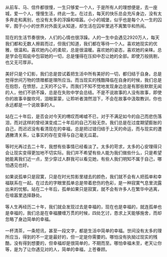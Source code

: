 从前车、马、信件都很慢，一生只够爱一个人，于是所有人的理想便是，去一座城，爱一个人，慢慢生活，终此一生。在过去，每天的快乐总会充斥身边，没有太多奔走和离别，也没有太多的浮躁和喧嚣。小小的城堡，似乎也是每个人一生的囚牢，囿于小小的世界对外面无从知道，却生活在囚牢里逃不离繁华和热闹。  
   
现在的生活节奏很快，人们的心情也很浮躁。人的一生中会遇见2920万人，每天我们都和无数人擦肩而过，但我们知道，我们都在等待一个人。喜欢她现实的优雅，很温和。喜欢她内心的柔软，总是很温暖。喜欢她的姿态，喜欢她的亲睐。总是学会在瑕疵中包容她的一切，总是懂得在压抑中忍让她的全部。即使万般挑剔，也又无可厚非。  
   
美好只是个幻影，我们总是尝试着把生活中所有美好的一切，都归结于自身。总是觉得世间万物的馈赠都是理所应当。而当现实的残酷降临在自身的时候，我们总是在抱怨，在愤怒，上天的不公平。而我们不知不觉地发现身边总是有那些默默无闻的人，他们不骄不躁，总是在失败中学会总结。不是不说故事的人没有故事，即使你的故事辛酸坎坷，泪眼蒙蒙，让聆听者潸然泪下，不会在故事中汲取教训，你也永远都是一个说故事的人。  
   
站在二十年后，是否会对今天的喟叹而唏嘘不已，对于不满足如今的自己而悲伤落泪，而对这样的曾经演变成二十年后的自己万般无奈。我们总是在过度期望膨胀的自己，而迟迟没有看清现在的幸福，总是把过错归结于上天的命运，而与现实的遭遇撇清关系，让事实的存在变得与自己毫无瓜葛。  
   
等时光再过去二十年，我想有些事情已经看淡了。太多的苛求，太多的心安理得只会让现实变得更加地不切实际。我们并不希望有些人能为我们做些什么，只是希望她能离我们近一点，至少穿过人群我可以看见她，有些人我们明知不属于自己，哪怕遇见也好。  
   
如果说孤单只是寂寞，只是在时光剪影里褪去的颜色，我们就不会有人把孤单和幸福联系在一起。在过去的字眼里孤单总是带着悲伤的色彩，是一种寂寞气息里流露出来的忧郁。站在二十年后，孤单如果只是寂寞，就不会有许多人在繁华中逃离，在喧嚣里选择静处。  
   
等人生再经历二十年，我们就会发现过去是幸福的，现在也是幸福的，就连孤单也是幸福的，我们总是在幸福腰缠万贯的时候，四处乞讨，恳求上天能够施舍，而却忽略了身边简单的幸福。  
   
一杯清茶，一条短讯，甚至一段文字，都是生活中简单的幸福。世间没有太多的理所应当，得到的不一定是最好的，但一定是你需要的。哪怕没有执拗过现实的残酷，没有得到想要的，但幸福却是很简单的，不期而至。哪怕幸福未至，老天让你等，是为了让你遇见对的人，简单的幸福，上苍眷顾。